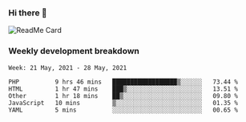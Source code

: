### Hi there 👋

<!--
**itzcy/itzcy** is a ✨ _special_ ✨ repository because its `README.md` (this file) appears on your GitHub profile.

Here are some ideas to get you started:

- 🔭 I’m currently working on ...
- 🌱 I’m currently learning ...
- 👯 I’m looking to collaborate on ...
- 🤔 I’m looking for help with ...
- 💬 Ask me about ...
- 📫 How to reach me: ...
- 😄 Pronouns: ...
- ⚡ Fun fact: ...
-->
![ReadMe Card](https://github-readme-stats.vercel.app/api?username=itzcy&show_icons=true&title_color=2d3198&icon_color=797cb8&text_color=24292e&bg_color=f6f8fa)

### Weekly development breakdown
<!--START_SECTION:waka-->
```text
Week: 21 May, 2021 - 28 May, 2021

PHP          9 hrs 46 mins   ██████████████████▒░░░░░░   73.44 % 
HTML         1 hr 47 mins    ███▒░░░░░░░░░░░░░░░░░░░░░   13.51 % 
Other        1 hr 18 mins    ██▒░░░░░░░░░░░░░░░░░░░░░░   09.80 % 
JavaScript   10 mins         ▒░░░░░░░░░░░░░░░░░░░░░░░░   01.35 % 
YAML         5 mins          ░░░░░░░░░░░░░░░░░░░░░░░░░   00.65 % 
```
<!--END_SECTION:waka-->
